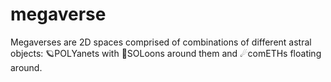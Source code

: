 # megaverse
Megaverses are 2D spaces comprised of combinations of different astral objects: 🪐POLYanets with 🌙SOLoons around them and ☄comETHs floating around.
